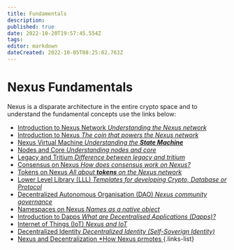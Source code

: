 ```yaml
---
title: Fundamentals
description: 
published: true
date: 2022-10-20T19:57:45.554Z
tags: 
editor: markdown
dateCreated: 2022-10-05T08:25:02.763Z
---
```


# Nexus Fundamentals
Nexus is a disparate architecture in the entire crypto space and to understand  the fundamental concepts use the links below:
- [Introduction to Nexus Network *Understanding the Nexus network*](/en/fundamentals/intro-to-nexus-network)
- [Introduction to Nexus *The coin that powers the Nexus network*](/en/fundamentals/intro-to-nexus)
- [Nexus Virtual Machine *Understanding the **State Machine***](/en/fundamentals/nexus-virtual-machine)
- [Nodes and Core *Understanding nodes and core*](/en/fundamentals/nodes-and-core)
- [Legacy and Tritium *Difference between legacy and tritium* ](/en/fundamentals/legacy-and-tritium)
- [Consensus on Nexus *How does consensus work on Nexus?* ](/en/fundamentals/consensus-on-nexus)
- [Tokens on Nexus *All about **tokens** on the Nexus network*](/en/fundamentals/tokens-on-Nexus)
- [Lower Level Library (LLL) *Templates for developing Crypto, Database or Protocol*](/en/fundamentals/lower-level-library)
- [Decentralized Autonomous Organisation (DAO) *Nexus community governance*](/en/fundamentals/dao)
- [Namespaces on Nexus *Names as a native object*](/en/fundamentals/namespaces-on-nexus)
- [Introduction to Dapps *What are Decentralised Applications (Dapps)?*](/en/fundamentals/intro-to-dapps)
- [Internet of Things (IoT) *Nexus and IoT*](/en/fundamentals/internet-of-things)
- [Decentralized Identity *Decentralized Identity (Self-Soverign Identity)*](/en/fundamentals/decentralized-identity)
- [Nexus and Decentralization *How Nexus prmotes ](/en/fundamentals/nexus-and-decentralization)
{.links-list}